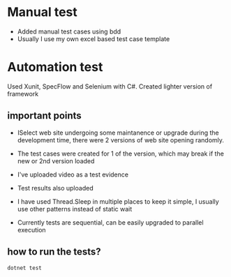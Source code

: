 # Manual test
* Added manual test cases using bdd
* Usually I use my own excel based test case template

# Automation test
Used Xunit, SpecFlow and Selenium with C#. Created lighter version of framework 

## important points
* ISelect web site undergoing some maintanence or upgrade during the development time, there were 2 versions of web site opening randomly. 
* The test cases were created for 1 of the version, which may break if the new or 2nd version loaded
* I've uploaded video as a test evidence
* Test results also uploaded

* I have used Thread.Sleep in multiple places to keep it simple, I usually use other patterns instead of static wait
* Currently tests are sequential, can be easily upgraded to parallel execution


## how to run the tests?
```
dotnet test
```